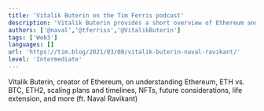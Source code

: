```yaml
---
title: 'Vitalik Buterin on the Tim Ferris podcast'
description: 'Vitalik Buterin provides a short overview of Ethereum and how it compares to Bitcoin and other platforms.'
authors: ['@naval','@tferriss','@VitalikButerin']
tags: ['Web3']
languages: []
url: 'https://tim.blog/2021/03/08/vitalik-buterin-naval-ravikant/'
level: 'Intermediate'
---
```


Vitalik Buterin, creator of Ethereum, on understanding Ethereum, ETH vs. BTC, ETH2, scaling plans and timelines, NFTs, future considerations, life extension, and more (ft. Naval Ravikant)